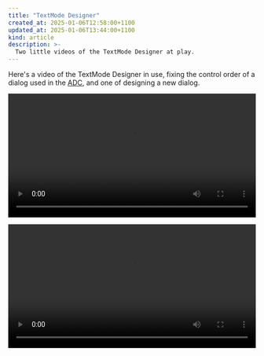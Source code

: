 ```yaml
---
title: "TextMode Designer"
created_at: 2025-01-06T12:58:00+1100
updated_at: 2025-01-06T13:44:00+1100
kind: article
description: >-
  Two little videos of the TextMode Designer at play.
---
```


<section id="top">

Here's a video of the TextMode Designer in use, fixing the control order of a
dialog used in the [ADC][adc], and one of designing a new dialog.

[adc]: https://github.com/charlottia/ava/tree/main/adc

<video style="width: 100%" controls><source src="assets/reorder.mp4" type="video/mp4"></video>

<video style="width: 100%" controls><source src="assets/design.mp4" type="video/mp4"></video>

</section>
